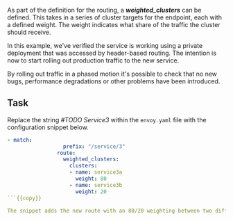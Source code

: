 As part of the definition for the routing, a ***weighted_clusters*** can be defined. This takes in a series of cluster targets for the endpoint, each with a defined weight. The weight indicates what share of the traffic the cluster should receive.

In this example, we've verified the service is working using a private deployment that was accessed by header-based routing. The intention is now to start rolling out production traffic to the new service.

By rolling out traffic in a phased motion it's possible to check that no new bugs, performance degradations or other problems have been introduced.

## Task

Replace the string _#TODO Service3_ within the `envoy.yaml` file with the configuration snippet below.

```yaml
- match:
                  prefix: "/service/3"
                route:
                  weighted_clusters:
                    clusters:
                    - name: service3a
                      weight: 80
                    - name: service3b
                      weight: 20
```{{copy}}

The snippet adds the new route with an 80/20 weighting between two different clusters. Within the configuration, the clusters for **service3a** and **service3b** have already been defined. The results should be responses indicating a V2 from `curl 172.18.0.6`{{execute}} and V3 response from `curl 172.18.0.7`{{execute}}.